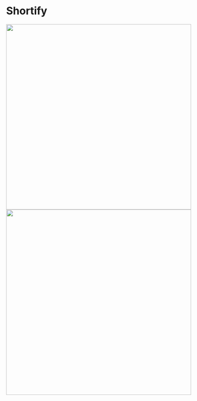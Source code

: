 # Shortify
<img src="https://i.imgur.com/vLIy70I.png" height="500">
<img src="https://i.imgur.com/ph0BDFt.png" height="500">
